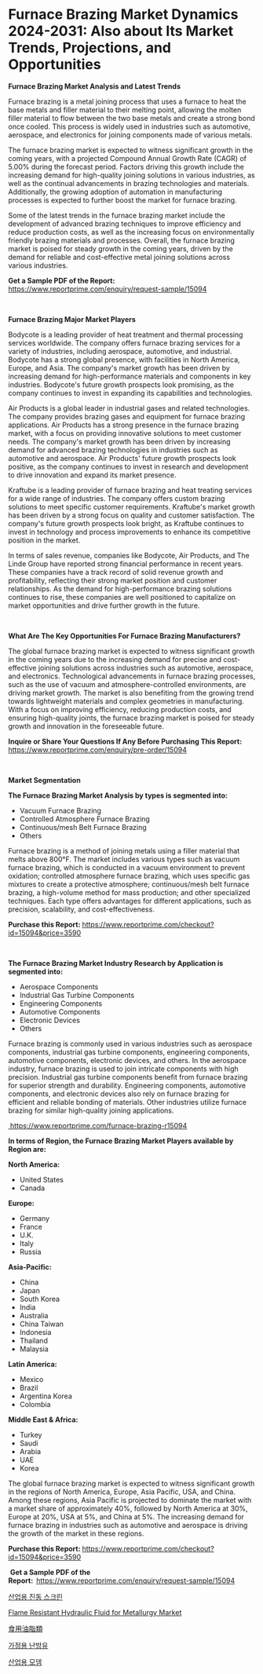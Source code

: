 <p><h1>Furnace Brazing Market Dynamics 2024-2031: Also about Its Market Trends, Projections, and Opportunities</h1></p><p><strong>Furnace Brazing Market Analysis and Latest Trends</strong></p>
<p><p>Furnace brazing is a metal joining process that uses a furnace to heat the base metals and filler material to their melting point, allowing the molten filler material to flow between the two base metals and create a strong bond once cooled. This process is widely used in industries such as automotive, aerospace, and electronics for joining components made of various metals.</p><p>The furnace brazing market is expected to witness significant growth in the coming years, with a projected Compound Annual Growth Rate (CAGR) of 5.00% during the forecast period. Factors driving this growth include the increasing demand for high-quality joining solutions in various industries, as well as the continual advancements in brazing technologies and materials. Additionally, the growing adoption of automation in manufacturing processes is expected to further boost the market for furnace brazing.</p><p>Some of the latest trends in the furnace brazing market include the development of advanced brazing techniques to improve efficiency and reduce production costs, as well as the increasing focus on environmentally friendly brazing materials and processes. Overall, the furnace brazing market is poised for steady growth in the coming years, driven by the demand for reliable and cost-effective metal joining solutions across various industries.</p></p>
<p><strong>Get a Sample PDF of the Report:&nbsp;</strong> <a href="https://www.reportprime.com/enquiry/request-sample/15094">https://www.reportprime.com/enquiry/request-sample/15094</a></p>
<p>&nbsp;</p>
<p><strong>Furnace Brazing Major Market Players</strong></p>
<p><p>Bodycote is a leading provider of heat treatment and thermal processing services worldwide. The company offers furnace brazing services for a variety of industries, including aerospace, automotive, and industrial. Bodycote has a strong global presence, with facilities in North America, Europe, and Asia. The company's market growth has been driven by increasing demand for high-performance materials and components in key industries. Bodycote's future growth prospects look promising, as the company continues to invest in expanding its capabilities and technologies.</p><p>Air Products is a global leader in industrial gases and related technologies. The company provides brazing gases and equipment for furnace brazing applications. Air Products has a strong presence in the furnace brazing market, with a focus on providing innovative solutions to meet customer needs. The company's market growth has been driven by increasing demand for advanced brazing technologies in industries such as automotive and aerospace. Air Products' future growth prospects look positive, as the company continues to invest in research and development to drive innovation and expand its market presence.</p><p>Kraftube is a leading provider of furnace brazing and heat treating services for a wide range of industries. The company offers custom brazing solutions to meet specific customer requirements. Kraftube's market growth has been driven by a strong focus on quality and customer satisfaction. The company's future growth prospects look bright, as Kraftube continues to invest in technology and process improvements to enhance its competitive position in the market.</p><p>In terms of sales revenue, companies like Bodycote, Air Products, and The Linde Group have reported strong financial performance in recent years. These companies have a track record of solid revenue growth and profitability, reflecting their strong market position and customer relationships. As the demand for high-performance brazing solutions continues to rise, these companies are well positioned to capitalize on market opportunities and drive further growth in the future.</p></p>
<p>&nbsp;</p>
<p><strong>What Are The Key Opportunities For Furnace Brazing Manufacturers?</strong></p>
<p><p>The global furnace brazing market is expected to witness significant growth in the coming years due to the increasing demand for precise and cost-effective joining solutions across industries such as automotive, aerospace, and electronics. Technological advancements in furnace brazing processes, such as the use of vacuum and atmosphere-controlled environments, are driving market growth. The market is also benefiting from the growing trend towards lightweight materials and complex geometries in manufacturing. With a focus on improving efficiency, reducing production costs, and ensuring high-quality joints, the furnace brazing market is poised for steady growth and innovation in the foreseeable future.</p></p>
<p><strong>Inquire or Share Your Questions If Any Before Purchasing This Report:</strong> <a href="https://www.reportprime.com/enquiry/pre-order/15094">https://www.reportprime.com/enquiry/pre-order/15094</a></p>
<p>&nbsp;</p>
<p><strong>Market Segmentation</strong></p>
<p><strong>The Furnace Brazing Market Analysis by types is segmented into:</strong></p>
<p><ul><li>Vacuum Furnace Brazing</li><li>Controlled Atmosphere Furnace Brazing</li><li>Continuous/mesh Belt Furnace Brazing</li><li>Others</li></ul></p>
<p><p>Furnace brazing is a method of joining metals using a filler material that melts above 800°F. The market includes various types such as vacuum furnace brazing, which is conducted in a vacuum environment to prevent oxidation; controlled atmosphere furnace brazing, which uses specific gas mixtures to create a protective atmosphere; continuous/mesh belt furnace brazing, a high-volume method for mass production; and other specialized techniques. Each type offers advantages for different applications, such as precision, scalability, and cost-effectiveness.</p></p>
<p><strong>Purchase this Report:&nbsp;</strong><a href="https://www.reportprime.com/checkout?id=15094&price=3590">https://www.reportprime.com/checkout?id=15094&price=3590</a></p>
<p>&nbsp;</p>
<p><strong>The Furnace Brazing Market Industry Research by Application is segmented into:</strong></p>
<p><ul><li>Aerospace Components</li><li>Industrial Gas Turbine Components</li><li>Engineering Components</li><li>Automotive Components</li><li>Electronic Devices</li><li>Others</li></ul></p>
<p><p>Furnace brazing is commonly used in various industries such as aerospace components, industrial gas turbine components, engineering components, automotive components, electronic devices, and others. In the aerospace industry, furnace brazing is used to join intricate components with high precision. Industrial gas turbine components benefit from furnace brazing for superior strength and durability. Engineering components, automotive components, and electronic devices also rely on furnace brazing for efficient and reliable bonding of materials. Other industries utilize furnace brazing for similar high-quality joining applications.</p></p>
<p><a href="https://www.reportprime.com/furnace-brazing-r15094">&nbsp;https://www.reportprime.com/furnace-brazing-r15094</a></p>
<p><strong>In terms of Region, the Furnace Brazing Market Players available by Region are:</strong></p>
<p>
    <p> <strong> North America: </strong>
        <ul>
            <li>United States</li>
            <li>Canada</li>
        </ul>
        </p> 
    <p> <strong> Europe: </strong>
        <ul>
            <li>Germany</li>
            <li>France</li>
            <li>U.K.</li>
            <li>Italy</li>
            <li>Russia</li>
        </ul>
        </p> 
    <p> <strong> Asia-Pacific: </strong>
        <ul>
            <li>China</li>
            <li>Japan</li>
            <li>South Korea</li>
            <li>India</li>
            <li>Australia</li>
            <li>China Taiwan</li>
            <li>Indonesia</li>
            <li>Thailand</li>
            <li>Malaysia</li>
        </ul>
        </p> 
    <p> <strong> Latin America: </strong>
        <ul>
            <li>Mexico</li>
            <li>Brazil</li>
            <li>Argentina Korea</li>
            <li>Colombia</li>
        </ul>
        </p> 
    <p> <strong> Middle East & Africa: </strong>
        <ul>
            <li>Turkey</li>
            <li>Saudi</li>
            <li>Arabia</li>
            <li>UAE</li>
            <li>Korea</li>
        </ul>
    </p>
    </p>
<p><p>The global furnace brazing market is expected to witness significant growth in the regions of North America, Europe, Asia Pacific, USA, and China. Among these regions, Asia Pacific is projected to dominate the market with a market share of approximately 40%, followed by North America at 30%, Europe at 20%, USA at 5%, and China at 5%. The increasing demand for furnace brazing in industries such as automotive and aerospace is driving the growth of the market in these regions.</p></p>
<p><strong>Purchase this Report: </strong><a href="https://www.reportprime.com/checkout?id=15094&price=3590">https://www.reportprime.com/checkout?id=15094&price=3590</a></p>
<p>&nbsp;<strong>Get a Sample PDF of the Report:&nbsp;&nbsp;</strong><a href="https://www.reportprime.com/enquiry/request-sample/15094">https://www.reportprime.com/enquiry/request-sample/15094</a></p>
<p><strong></strong></p>
<p><p><a href="https://github.com/FelipeGrrady654556/Market-Research-Report-List-1/blob/main/116015623418.md">산업용 진동 스크린</a></p><p><a href="https://www.linkedin.com/pulse/flame-resistant-hydraulic-fluid-metallurgy-market-analysis-ie62e?trackingId=6tTjbBEbK4YnTdFraKhkQg%3D%3D">Flame Resistant Hydraulic Fluid for Metallurgy Market</a></p><p><a href="https://medium.com/@tomienow6767d/%E9%A3%9F%E7%94%A8%E6%B2%B9%E3%81%A8%E8%84%82%E8%82%AA%E5%B8%82%E5%A0%B4%E3%81%AE%E8%A6%8F%E6%A8%A1%E3%81%AF-%E3%82%B0%E3%83%AD%E3%83%BC%E3%83%90%E3%83%AB%E7%94%A3%E6%A5%AD%E3%81%A7%E6%9C%80%E8%89%AF%E3%81%AE%E3%83%9E%E3%83%BC%E3%82%B1%E3%83%86%E3%82%A3%E3%83%B3%E3%82%B0%E3%83%81%E3%83%A3%E3%83%8D%E3%83%AB%E3%82%92%E6%98%8E%E3%82%89%E3%81%8B%E3%81%AB%E3%81%97%E3%81%BE%E3%81%99-e14c7e4d8b27">食用油脂類</a></p><p><a href="https://medium.com/@alanperkins1921/%EA%B0%80%EC%A0%95%EC%9A%A9-%EB%82%9C%EB%B0%A9-%EC%98%A4%EC%9D%BC-%EC%8B%9C%EC%9E%A5-%EC%A0%84%EB%A7%9D-%EC%82%B0%EC%97%85-%EA%B0%9C%EC%9A%94-%EB%B0%8F-%EC%98%88%EC%B8%A1-2024%EB%85%84%EB%B6%80%ED%84%B0-2031%EB%85%84%EA%B9%8C%EC%A7%80-fb3ea1814413">가정용 난방유</a></p><p><a href="https://medium.com/@jenniferstanley2022/%EC%82%B0%EC%97%85-%EB%AA%A8%EB%8E%80-%EC%8B%9C%EC%9E%A5-%EA%B7%9C%EB%AA%A8-cagr-2024-2030-%ED%8A%B8%EB%A0%8C%EB%93%9C-670af80d61c2">산업용 모뎀</a></p></p>